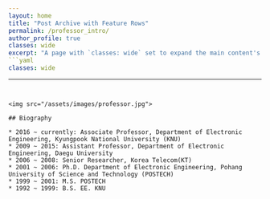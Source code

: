 ```yaml
---
layout: home
title: "Post Archive with Feature Rows"
permalink: /professor_intro/
author_profile: true
classes: wide
excerpt: "A page with `classes: wide` set to expand the main content's width."
```yaml
classes: wide
```
---
```


<img src="/assets/images/professor.jpg">

## Biography

* 2016 ~ currently: Associate Professor, Department of Electronic Engineering, Kyungpook National University (KNU)
* 2009 ~ 2015: Assistant Professor, Department of Electronic Engineering, Daegu University
* 2006 ~ 2008: Senior Researcher, Korea Telecom(KT)
* 2001 ~ 2006: Ph.D. Department of Electronic Engineering, Pohang University of Science and Technology (POSTECH)
* 1999 ~ 2001: M.S. POSTECH
* 1992 ~ 1999: B.S. EE. KNU
